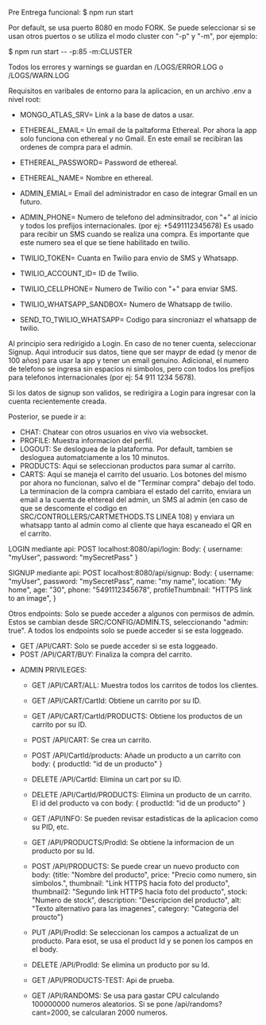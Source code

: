 Pre Entrega funcional:
$ npm run start

Por default, se usa puerto 8080 en modo FORK. Se puede seleccionar si se usan otros puertos o se utiliza el modo cluster con "-p" y "-m", por ejemplo: 

$ npm run start -- -p:85 -m:CLUSTER

Todos los errores y warnings se guardan en /LOGS/ERROR.LOG o /LOGS/WARN.LOG

Requisitos en varibales de entorno para la aplicacion, en un archivo .env a nivel root: 

* MONGO_ATLAS_SRV= Link a la base de datos a usar. 

* ETHEREAL_EMAIL= Un email de la paltaforma Ethereal. Por ahora la app solo funciona con ethereal y no Gmail. En este email se recibiran las ordenes de compra para el admin.
* ETHEREAL_PASSWORD= Password de ethereal.
* ETHEREAL_NAME= Nombre en ethereal.

* ADMIN_EMIAL= Email del administrador en caso de integrar Gmail en un futuro.
* ADMIN_PHONE= Numero de telefono del adminsitrador, con "+" al inicio y todos los prefijos internacionales. (por ej: +5491112345678) Es usado para recibir un SMS cuando se realiza una compra. Es importante que este numero sea el que se tiene habilitado en twilio.

* TWILIO_TOKEN= Cuanta en Twilio para envio de SMS y Whatsapp. 
* TWILIO_ACCOUNT_ID= ID de Twilio. 
* TWILIO_CELLPHONE= Numero de Twilio con "+" para enviar SMS.
* TWILIO_WHATSAPP_SANDBOX= Numero de Whatsapp de twilio.
* SEND_TO_TWILIO_WHATSAPP= Codigo para sincroniazr el whatsapp de twilio. 


Al principio sera redirigido a Login. En caso de no tener cuenta, seleccionar Signup. Aqui introducir sus datos, tiene que ser maypr de edad (y menor de 100 años) para usar la app y tener un email genuino. Adicional, el numero de telefono se ingresa sin espacios ni simbolos, pero con todos los prefijos para telefonos internacionales (por ej: 54 911 1234 5678).

Si los datos de signup son validos, se redirigira a Login para ingresar con la cuenta recientemente creada. 

Posterior, se puede ir a:

* CHAT: Chatear con otros usuarios en vivo via websocket.
* PROFILE: Muestra informacion del perfil. 
* LOGOUT: Se desloguea de la plataforma. Por default, tambien se desloguea automatciamente a los 10 minutos. 
* PRODUCTS: Aqui se seleccionan productos para sumar al carrito. 
* CARTS: Aqui se maneja el carrito del usuario. Los botones del mismo por ahora no funcionan, salvo el de "Terminar compra" debajo del todo. La terminacion de la compra cambiara el estado del carrito, enviara un email a la cuenta de ehtereal del admin, un SMS al admin (en caso de que se descomente el codigo en SRC/CONTROLLERS/CARTMETHODS.TS LINEA 108) y enviara un whatsapp tanto al admin como al cliente que haya escaneado el QR en el carrito. 

LOGIN mediante api: POST localhost:8080/api/login: Body: { username: "myUser", password: "mySecretPass" }

SIGNUP mediante api: POST localhost:8080/api/signup: Body: {
    username: "myUser",
    password: "mySecretPass",
    name: "my name",
    location: "My home",
    age: "30",
    phone: "5491112345678",
    profileThumbnail: "HTTPS link to an image",
}

Otros endpoints: Solo se puede acceder a algunos con permisos de admin. Estos se cambian desde SRC/CONFIG/ADMIN.TS, seleccionando "admin: true". A todos los endpoints solo se puede acceder si se esta loggeado. 

- GET /API/CART: Solo se puede acceder si se esta loggeado.
- POST /API/CART/BUY: Finaliza la compra del carrito.

* ADMIN PRIVILEGES:
    - GET /API/CART/ALL: Muestra todos los carritos de todos los clientes. 
    - GET /API/CART/CartId: Obtiene un carrito por su ID. 
    - GET /API/CART/CartId/PRODUCTS: Obtiene los productos de un carrito por su ID.
    - POST /API/CART: Se crea un carrito.
    - POST /API/CartId/products: Añade un producto a un carrito con body: { productId: "id de un producto" }
    - DELETE /API/CartId: Elimina un cart por su ID.
    - DELETE /API/CartId/PRODUCTS: Elimina un producto de un carrito. El id del producto va con body: { productId: "id de un producto" }

    - GET /API/INFO: Se pueden revisar estadisticas de la aplicacion como su PID, etc. 

    - GET /API/PRODUCTS/ProdId: Se obtiene la informacion de un producto por su Id.
    - POST /API/PRODUCTS: Se puede crear un nuevo producto con body: {title: "Nombre del producto", price: "Precio como numero, sin simbolos.", thumbnail: "Link HTTPS hacia foto del producto", thumbnail2: "Segundo link HTTPS hacia foto del producto", stock: "Numero de stock", description: "Descripcion del producto", alt: "Texto alternativo para las imagenes", category: "Categoria del proucto"}
    - PUT /API/ProdId: Se seleccionan los campos a actualizat de un producto. Para esot, se usa el product Id y se ponen los campos en el body. 
    - DELETE /API/ProdId: Se elimina un producto por su Id. 

    - GET /API/PRODUCTS-TEST: Api de prueba.

    - GET /API/RANDOMS: Se usa para gastar CPU calculando 100000000 numeros aleatorios. Si se pone /api/randoms?cant=2000, se calcularan 2000 numeros.